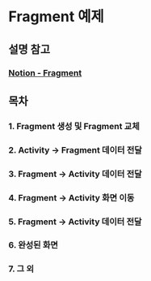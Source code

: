 # Fragment 예제
## 설명 참고
### <a href="https://spectacled-plastic-a9d.notion.site/Fragment-4a42ba052e4842e28d98001164751b7e">Notion - Fragment</a>

## 목차
### 1. Fragment 생성 및 Fragment 교체
### 2. Activity → Fragment 데이터 전달
### 3. Fragment → Activity 데이터 전달
### 4. Fragment → Activity 화면 이동
### 5. Fragment → Activity 데이터 전달
### 6. 완성된 화면
### 7. 그 외
